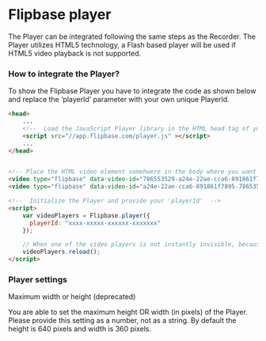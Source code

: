 # Flipbase player

The Player can be integrated following the same steps as the Recorder. The Player utilizes HTML5 technology, a Flash based player will be used if HTML5 video playback is not supported.

### How to integrate the Player?

To show the Flipbase Player you have to integrate the code as shown below and replace the ‘playerId’ parameter with your own unique PlayerId.

```html
<head>
    ...
    <!--  Load the JavaScript Player library in the HTML head tag of your page -->
    <script src="//app.flipbase.com/player.js" ></script>
    ...
</head>


<!-- Place the HTML video element somehwere in the body where you want to show the video -->
<video type="flipbase" data-video-id="786553529-a24e-22ae-cca6-891861f7895"></video>
<video type="flipbase" data-video-id="a24e-22ae-cca6-891861f7895-78653529"></video>

<!--  Initialize the Player and provide your 'playerId'  -->
<script>
    var videoPlayers = Flipbase.player({
      playerId: "xxxx-xxxxx-xxxxxx-xxxxxxx"
    });

    // When one of the video players is not instantly invisible, because it is placed in a tab that is not yet visible, we need to re-render all instances.
    videoPlayers.reload();
</script>
```

### Player settings

Maximum width or height (deprecated)

You are able to set the maximum height OR width (in pixels) of the Player. Please provide this setting as a number, not as a string. By default the height is 640 pixels and width is 360 pixels.